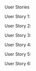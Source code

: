 User Stories

User Story 1:

User Story 2:

User Story 3: 

User Story 4:

User Story 5:

User Story 6: 

